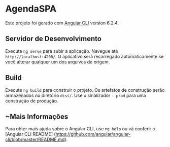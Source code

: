 # AgendaSPA

Este projeto foi gerado com [Angular CLI](https://github.com/angular/angular-cli) version 6.2.4.

## Servidor de Desenvolvimento

Execute `ng serve` para subir a aplicação. Navegue até `http://localhost:4200/`. O aplicativo será recarregado automaticamente se você alterar qualquer um dos arquivos de origem.

## Build

Execute `ng build` para construir o projeto. Os artefatos de construção serão armazenados no diretório `dist/`. Use o sinalizador `--prod` para uma construção de produção.

## ~Mais Informações

Para obter mais ajuda sobre o Angular CLI, use `ng help` ou vá conferir o [Angular CLI README] (https://github.com/angular/angular-cli/blob/master/README.md).
